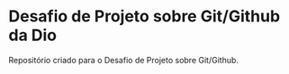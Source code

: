 # Desafio de Projeto sobre Git/Github da Dio
Repositório criado para o Desafio de Projeto sobre Git/Github.

